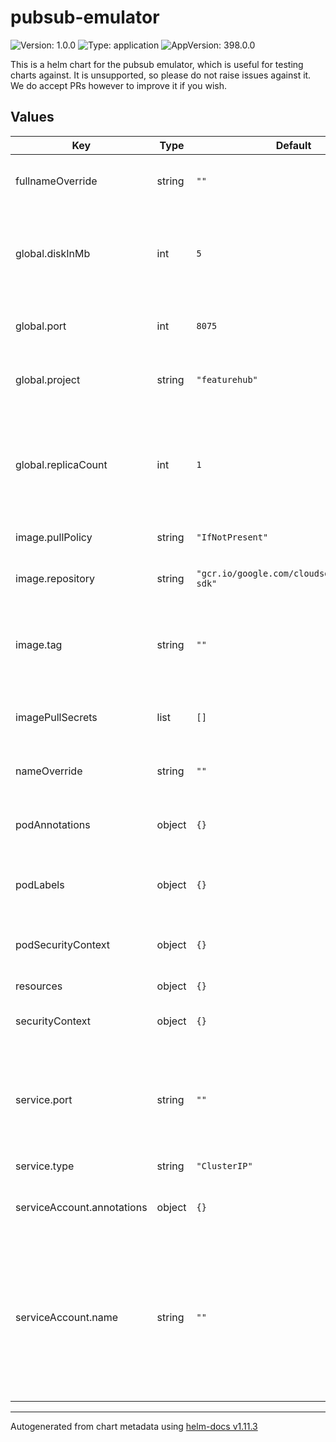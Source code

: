 # pubsub-emulator

![Version: 1.0.0](https://img.shields.io/badge/Version-1.0.0-informational?style=flat-square) ![Type: application](https://img.shields.io/badge/Type-application-informational?style=flat-square) ![AppVersion: 398.0.0](https://img.shields.io/badge/AppVersion-398.0.0-informational?style=flat-square)

This is a helm chart for the pubsub emulator, which is useful for testing charts against. It is unsupported, so please do not raise issues against it. We do accept PRs however to improve it if you wish.

## Values

| Key | Type | Default | Description |
|-----|------|---------|-------------|
| fullnameOverride | string | `""` | if you want to change the full name |
| global.diskInMb | int | `5` | how much disk space to allocate to the data directory for pubsub to use |
| global.port | int | `8075` | the port to use for pubsub server |
| global.project | string | `"featurehub"` | the name to give to the pubsub server |
| global.replicaCount | int | `1` | how many copies, this should generally only every be 1 but in case there is a need to change it |
| image.pullPolicy | string | `"IfNotPresent"` | image pull policy |
| image.repository | string | `"gcr.io/google.com/cloudsdktool/cloud-sdk"` | repository to pull the emular from |
| image.tag | string | `""` | Overrides the image tag whose default is the chart appVersion. |
| imagePullSecrets | list | `[]` | if you need to provide a secret for your repository |
| nameOverride | string | `""` | if you want to change the name |
| podAnnotations | object | `{}` | any annotations you wish to add to the pod |
| podLabels | object | `{}` | any extra labels to give the pod |
| podSecurityContext | object | `{}` | any security context you wish to give the pod |
| resources | object | `{}` |  |
| securityContext | object | `{}` | any overall security context you wish to give |
| service.port | string | `""` | override if you wish to have a different port than that which runs the pod |
| service.type | string | `"ClusterIP"` | what type of IP |
| serviceAccount.annotations | object | `{}` | Annotations to add to the service account |
| serviceAccount.name | string | `""` | The name of the service account to use. If not set and create is true, a name is generated using the fullname template |

----------------------------------------------
Autogenerated from chart metadata using [helm-docs v1.11.3](https://github.com/norwoodj/helm-docs/releases/v1.11.3)
